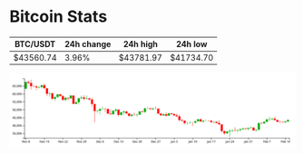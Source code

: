 # Bitcoin Stats

BTC/USDT|24h change|24h high|24h low|
|---|---|---|---|
|$43560.74|3.96%|$43781.97|$41734.70|

<img src="./chart.svg">
